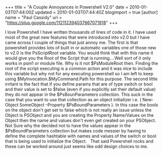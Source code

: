 +++
title = "A Couple Annoyances in Powershell V2.0"
date = 2010-01-03T07:44:00Z
updated = 2010-01-03T07:44:40Z
blogimport = true 
[author]
	name = "Paul Cassidy"
	uri = "https://plus.google.com/112112394037667071918"
+++

<p>I love Powershell I have written thousands of lines of code in it. I have used most of the great new features that were introduced into v2.0 but I have came across I couple of things that just annoy me. The first is that powershell provides lots of built in or automatic variables one of those new to v2.0 is the PsScriptRoot variable. You would think that with this name it would give you the Root of the Script that is running….Well sort of it only works in psm1 or module file. Why is it not $PsModuleRoot then. Finding the root of the script executing is a common action and it was nice to include this variable but why not for any executing powershell so I am left to keep using $MyInvocation.$MyCommand.Path for this purpose. The second little irritant is the fact that if you define params that are of type switch or bool and their value is set to $false (even if you explicitly set their default value) they do not appear in the $PsBounParameters collection. This suck in the case that you want to use that collection as an object initializer i.e. ( New-Object SomeObject –Property $PsBoundParameters ). In this case the bools on the object don't get set to false which is not really an issue unless the Object is PSObject and you are creating the Property Name/Values on the Object then the name and values don't even get created on your PSObject. Not Sure why the decided not to have the values appear in the $PsBoundParameters collection but makes code messier by having to define the complete hashtable with names and values of the switch or bool that is being used to initialize the Object.&#160;&#160; That said Powershell rocks and these can be worked around just seems like odd design choices to me. </p>  
